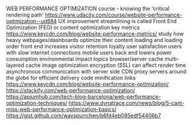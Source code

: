 WEB PERFORMANCE OPTIMIZATION
	course - knowing the 'critical rendering path'
		https://www.udacity.com/course/website-performance-optimization--ud884
	UX improvement
	streamlining is called Front End Optimization (FEO) or content optimization
	key metrics
		https://www.keycdn.com/blog/website-performance-metrics/
	study how heavy webpages/dashboards optimize their content loading and loading order
	front end
		increases
			visitor retention
			loyalty
			user satisfaction
				users with slow internet connections
				mobile users
	back end
		lowers
			power consumption
			environmental impact
	topics
		browser/server cache
			multi-layered cache
		image optimization
		encryption (SSL)
			can affect render time
		asynchronous communication with server side
		CDN
			proxy servers around the globe for efficient delivery
		code minification
	links
		https://www.keycdn.com/blog/website-performance-optimization/
		https://stackify.com/web-performance-optimization/
		https://apiumhub.com/tech-blog-barcelona/web-performance-optimization-techniques/
		https://www.dynatrace.com/news/blog/5-cant-miss-web-performance-optimization-basics/
		https://gist.github.com/wayspurrchen/b6fd4eb085edf54406b7

